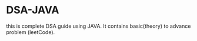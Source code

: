 # DSA-JAVA
this is complete DSA guide using JAVA. It contains basic(theory) to advance problem (leetCode).

